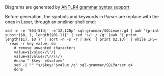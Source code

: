 Diagrams are generated by [ANTLR4 grammar syntax support](https://marketplace.visualstudio.com/items?itemName=mike-lischke.vscode-antlr4).

Before generation, the symbols and keywords in Parser are replace with the ones in Lexer, through an oneliner shell cmd:
```shell
sed -n -e '50d;51d;' -e'32,120p' sql-grammar/SQLLexer.g4 | awk '{print substr($0, 1, length($0)-1)}' | sed 's/: / /g' |awk '{ print length($1), $0 }' | sort -n -s -r | awk '{ print $2,$3}' | while IFS=' ' read -r key value; do
    # remove unwanted characters
    value=${value//\'/}
    value=${value//\//\\/}
    #echo "-$key- =$value="
    sed -i "" "s/$key/'$value'/g" sql-grammar/SQLParser.g4
    done
```
